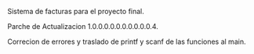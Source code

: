 Sistema de facturas para el proyecto final.

Parche de Actualizacion 1.0.0.0.0.0.0.0.0.0.0.4.

Correcion de errores y traslado de printf y scanf de las funciones al main.